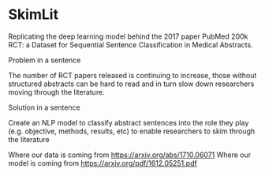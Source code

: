 # SkimLit
 Replicating the deep learning model behind the 2017 paper PubMed 200k RCT: a Dataset for Sequential Sentence Classification in Medical Abstracts.
 
 Problem in a sentence

The number of RCT papers released is continuing to increase, those without structured abstracts can be hard to read and in turn slow down researchers moving through the literature.

Solution in a sentence

Create an NLP model to classify abstract sentences into the role they play (e.g. objective, methods, results, etc) to enable researchers to skim through the literature

Where our data is coming from https://arxiv.org/abs/1710.06071
Where our model is coming from https://arxiv.org/pdf/1612.05251.pdf

